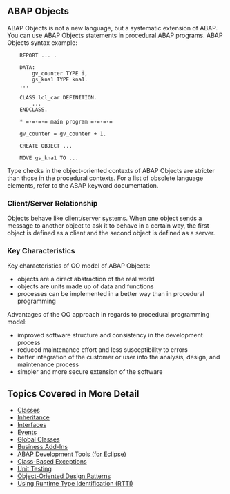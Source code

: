## ABAP Objects

ABAP Objects is not a new language, but a systematic extension of ABAP. You can use ABAP Objects statements in procedural ABAP programs. ABAP Objects syntax example:
```
	REPORT ... .

	DATA:
		gv_counter TYPE i,
		gs_kna1 TYPE kna1.
	...

	CLASS lcl_car DEFINITION.
		...
	ENDCLASS.

	* =-=-=-= main program =-=-=-=

	gv_counter = gv_counter + 1.

	CREATE OBJECT ...

	MOVE gs_kna1 TO ...
```

Type checks in the object-oriented contexts of ABAP Objects are stricter than those in the procedural contexts. For a list of obsolete language elements, refer to the ABAP keyword documentation. 

### Client/Server Relationship

Objects behave like client/server systems. When one object sends a message to another object to ask it to behave in a certain way, the first object is defined as a client and the second object is defined as a server.

### Key Characteristics

Key characteristics of OO model of ABAP Objects:
* objects are a direct abstraction of the real world
* objects are units made up of data and functions
* processes can be implemented in a better way than in procedural programming

Advantages of the OO approach in regards to procedural programming model:
* improved software structure and consistency in the development process
* reduced maintenance effort and less susceptibility to errors
* better integration of the customer or user into the analysis, design, and maintenance process
* simpler and more secure extension of the software

## Topics Covered in More Detail
* [Classes](https://github.com/NikolaVetnic/ABAP_Reference/blob/master/xx_Reference/Objects/Classes.md)
* [Inheritance](https://github.com/NikolaVetnic/ABAP_Reference/blob/master/xx_Reference/Objects/Inheritance.md)
* [Interfaces](https://github.com/NikolaVetnic/ABAP_Reference/blob/master/xx_Reference/Objects/Interfaces.md)
* [Events](https://github.com/NikolaVetnic/ABAP_Reference/blob/master/xx_Reference/Objects/Events.md)
* [Global Classes](https://github.com/NikolaVetnic/ABAP_Reference/blob/master/xx_Reference/Objects/GlobalClasses.md)
* [Business Add-Ins](https://github.com/NikolaVetnic/ABAP_Reference/blob/master/xx_Reference/Objects/BAdI.md)
* [ABAP Development Tools (for Eclipse)](https://github.com/NikolaVetnic/ABAP_Reference/blob/master/xx_Reference/Objects/ADT.md)
* [Class-Based Exceptions](https://github.com/NikolaVetnic/ABAP_Reference/blob/master/xx_Reference/Objects/ClassBasedExceptions.md)
* [Unit Testing](https://github.com/NikolaVetnic/ABAP_Reference/blob/master/xx_Reference/Objects/Testing.md)
* [Object-Oriented Design Patterns](https://github.com/NikolaVetnic/ABAP_Reference/blob/master/xx_Reference/Objects/Patterns.md)
* [Using Runtime Type Identification (RTTI)](https://github.com/NikolaVetnic/ABAP_Reference/blob/master/xx_Reference/Objects/RTTI.md)

